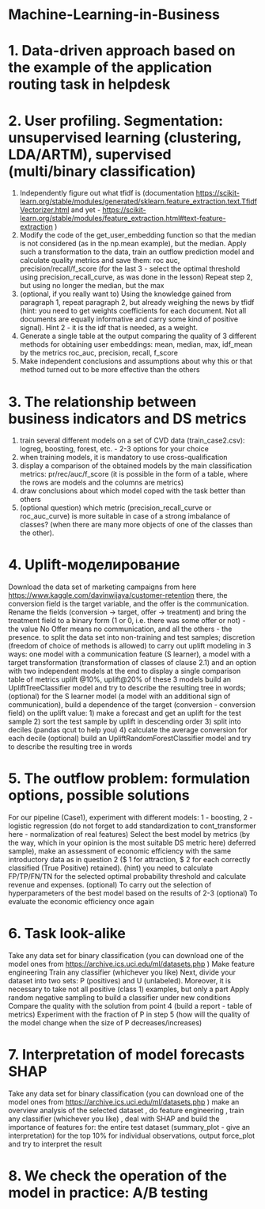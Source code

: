 # Machine-Learning-in-Business
# 1. Data-driven approach based on the example of the application routing task in helpdesk
# 2. User profiling. Segmentation: unsupervised learning (clustering, LDA/ARTM), supervised (multi/binary classification)
1) Independently figure out what tfidf is (documentation https://scikit-learn.org/stable/modules/generated/sklearn.feature_extraction.text.TfidfVectorizer.html and yet - https://scikit-learn.org/stable/modules/feature_extraction.html#text-feature-extraction )
2) Modify the code of the get_user_embedding function so that the median is not considered (as in the np.mean example), but the median. Apply such a transformation to the data, train an outflow prediction model and calculate quality metrics and save them: roc auc, precision/recall/f_score (for the last 3 - select the optimal threshold using precision_recall_curve, as was done in the lesson) Repeat step 2, but using no longer the median, but the max
3) (optional, if you really want to) Using the knowledge gained from paragraph 1, repeat paragraph 2, but already weighing the news by tfidf (hint: you need to get weights coefficients for each document. Not all documents are equally informative and carry some kind of positive signal). Hint 2 - it is the idf that is needed, as a weight.
4) Generate a single table at the output comparing the quality of 3 different methods for obtaining user embeddings: mean, median, max, idf_mean by the metrics roc_auc, precision, recall, f_score
5) Make independent conclusions and assumptions about why this or that method turned out to be more effective than the others
# 3. The relationship between business indicators and DS metrics
1) train several different models on a set of CVD data (train_case2.csv): logreg, boosting, forest, etc. - 2-3 options for your choice
2) when training models, it is mandatory to use cross-qualification
3) display a comparison of the obtained models by the main classification metrics: pr/rec/auc/f_score (it is possible in the form of a table, where the rows are models and the columns are metrics)
4) draw conclusions about which model coped with the task better than others
5) (optional question) which metric (precision_recall_curve or roc_auc_curve) is more suitable in case of a strong imbalance of classes? (when there are many more objects of one of the classes than the other).
# 4. Uplift-моделирование
Download the data set of marketing campaigns from here https://www.kaggle.com/davinwijaya/customer-retention
there, the conversion field is the target variable, and the offer is the communication. Rename the fields (conversion -> target, offer -> treatment) and bring the treatment field to a binary form (1 or 0, i.e. there was some offer or not) - the value No Offer means no communication, and all the others - the presence.
to split the data set into non-training and test samples;
discretion (freedom of choice of methods is allowed)
to carry out uplift modeling in 3 ways: one model with a communication feature (S learner), a model with a target transformation (transformation of classes of clause 2.1) and an option with two independent models
at the end to display a single comparison table of metrics uplift @10%, uplift@20% of these 3 models
build an UpliftTreeClassifier model and try to describe the resulting tree in words;
(optional) for the S learner model (a model with an additional sign of communication), build a dependence of the target (conversion - conversion field) on the uplift value: 1) make a forecast and get an uplift for the test sample 2) sort the test sample by uplift in descending order 3) split into deciles (pandas qcut to help you) 4) calculate the average conversion for each decile
(optional) build an UpliftRandomForestClassifier model and try to describe the resulting tree in words
# 5. The outflow problem: formulation options, possible solutions
For our pipeline (Case1), experiment with different models: 1 - boosting, 2 - logistic regression (do not forget to add standardization to cont_transformer here - normalization of real features)
Select the best model by metrics (by the way, which in your opinion is the most suitable DS metric here)
deferred sample), make an assessment of economic efficiency with the same introductory data as in question 2 ($ 1 for attraction, $ 2 for each correctly classified (True Positive) retained). (hint) you need to calculate FP/TP/FN/TN for the selected optimal probability threshold and calculate revenue and expenses.
(optional) To carry out the selection of hyperparameters of the best model based on the results of 2-3
(optional) To evaluate the economic efficiency once again
# 6. Task look-alike
Take any data set for binary classification (you can download one of the model ones from https://archive.ics.uci.edu/ml/datasets.php )
Make feature engineering
Train any classifier (whichever you like)
Next, divide your dataset into two sets: P (positives) and U (unlabeled). Moreover, it is necessary to take not all positive (class 1) examples, but only a part
Apply random negative sampling to build a classifier under new conditions
Compare the quality with the solution from point 4 (build a report - table of metrics)
Experiment with the fraction of P in step 5 (how will the quality of the model change when the size of P decreases/increases)
# 7. Interpretation of model forecasts SHAP
Take any data set for binary classification (you can download one of the model ones from https://archive.ics.uci.edu/ml/datasets.php )
make an overview analysis of the selected dataset
, do feature engineering
, train any classifier (whichever you like)
, deal with SHAP and build the importance of features for:
the entire test dataset (summary_plot - give an interpretation)
for the top 10%
for individual observations, output force_plot and try to interpret the result
# 8. We check the operation of the model in practice: A/B testing
